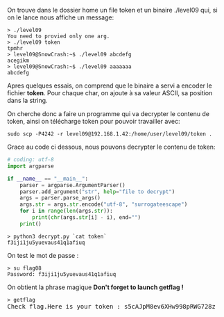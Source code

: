 On trouve dans le dossier home un file token et un binaire ./level09 qui, si on le lance nous affiche un message:
<pre><code>> ./level09
You need to provied only one arg.
> ./level09 token
tpmhr
> level09@SnowCrash:~$ ./level09 abcdefg
acegikm
> level09@SnowCrash:~$ ./level09 aaaaaaa
abcdefg
</code></pre>

Apres quelques essais, on comprend que le binaire a servi a encoder le fichier **token**.
Pour chaque char, on ajoute à sa valeur ASCII, sa position dans la string.

On cherche donc a faire un programme qui va decrypter le contenu de token,
ainsi on télécharge token pour pouvoir travailler avec:
<pre><code>sudo scp -P4242 -r level09@192.168.1.42:/home/user/level09/token .</code></pre>

Grace au code ci dessous, nous pouvons decrypter le contenu de token:
```python
# coding: utf-8
import argparse

if __name__ == "__main__":
	parser = argparse.ArgumentParser()
	parser.add_argument("str", help="file to decrypt")
	args = parser.parse_args()
	args.str = args.str.encode("utf-8", "surrogateescape")
	for i in range(len(args.str)):
		print(chr(args.str[i] - i), end="")
	print()
```
<pre><code>> python3 decrypt.py `cat token`
f3iji1ju5yuevaus41q1afiuq
</code></pre>

On test le mot de passe :
<pre>
<code>> su flag08</code>
<code>Password: f3iji1ju5yuevaus41q1afiuq</code>
</pre>

On obtient la phrase magique **Don't forget to launch getflag !**

<pre>
<code>> getflag</code>
Check flag.Here is your token : s5cAJpM8ev6XHw998pRWG728z
</pre>